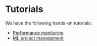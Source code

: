 # Tutorials

We have the following hands-on tutorials:

* [Performance monitoring](./PerformanceMonitoring/)
* [ML project management](./MLProjectManagement/)
